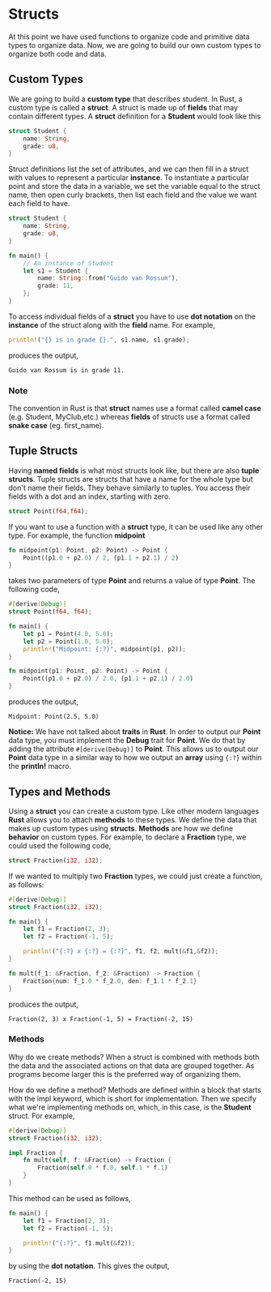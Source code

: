 # Structs

At this point we have used functions to organize code and primitive data types to organize data.  Now, we are going to build our own custom types to organize both code and data.

## Custom Types

We are going to build a **custom type** that describes student. In Rust, a custom type is called a **struct**.  A struct is made up of **fields** that may contain different types.  A **struct** definition for a **Student** would look like this

```rust
struct Student {
    name: String,
    grade: u8,
}
```

Struct definitions list the set of attributes, and we can then fill in a struct with values to represent a particular **instance**.  To instantiate a particular point and store the data in a variable, we set the variable equal to the struct name, then open curly brackets, then list each field and the value we want each field to have. 

```rust
struct Student {
    name: String,
    grade: u8,
}

fn main() {
    // An instance of Student
    let s1 = Student {
        name: String::from("Guido van Rossum"),
        grade: 11,
    };
}
```

To access individual fields of a **struct** you have to use **dot notation** on the **instance** of the struct along with the **field** name.  For example,

```rust
println!("{} is in grade {}.", s1.name, s1.grade);
```

produces the output,

```
Guido van Rossum is in grade 11.
```

### Note
The convention in Rust is that **struct** names use a format called **camel case** (e.g. Student, MyClub,etc.) whereas **fields** of structs use a format called **snake case** (eg. first_name).

## Tuple Structs

Having **named fields** is what most structs look like, but there are also **tuple structs**. Tuple structs are structs that have a name for the whole type but don't name their fields. They behave similarly to tuples. You access their fields with a dot and an index, starting with zero. 

```rust
struct Point(f64,f64);
```

If you want to use a function with a **struct** type, it can be used like any other type.  For example, the function **midpoint**

```rust
fn midpoint(p1: Point, p2: Point) -> Point {
	Point((p1.0 + p2.0) / 2, (p1.1 + p2.1) / 2)
}
```

takes two parameters of type **Point** and returns a value of type **Point**.  The following code,

```rust
#[derive(Debug)]
struct Point(f64, f64);

fn main() {
    let p1 = Point(4.0, 5.0);
    let p2 = Point(1.0, 5.0);
    println!("Midpoint: {:?}", midpoint(p1, p2));
}

fn midpoint(p1: Point, p2: Point) -> Point {
	Point((p1.0 + p2.0) / 2.0, (p1.1 + p2.1) / 2.0)
}
```

produces the output,

```
Midpoint: Point(2.5, 5.0)
```

**Notice:**  We have not talked about **traits** in **Rust**.  In order to output our **Point** data type, you must implement the **Debug** trait for **Point**.  We do that by adding the attribute ```#[derive(Debug)]``` to **Point**.  This allows us to output our **Point** data type in a similar way to how we output an **array** using ```{:?}``` within the **println!** macro.

## Types and Methods

Using a **struct** you can create a custom type.  Like other modern languages **Rust** allows you to attach **methods** to these types.  We define the data that makes up custom types using **structs**.  **Methods** are how we define **behavior** on custom types. For example, to declare a **Fraction** type, we could used the following code,

```rust
struct Fraction(i32, i32);
```

If we wanted to multiply two **Fraction** types, we could just create a function, as follows:

```rust
#[derive(Debug)]
struct Fraction(i32, i32);

fn main() {
    let f1 = Fraction(2, 3);
    let f2 = Fraction(-1, 5);

    println!("{:?} x {:?} = {:?}", f1, f2, mult(&f1,&f2));
}

fn mult(f_1: &Fraction, f_2: &Fraction) -> Fraction {
    Fraction{num: f_1.0 * f_2.0, den: f_1.1 * f_2.1}
}
```

produces the output,

```
Fraction(2, 3) x Fraction(-1, 5) = Fraction(-2, 15)
```

### Methods

Why do we create methods?  When a struct is combined with methods both the data and the associated actions on that data are grouped together.  As programs become larger this is the preferred way of organizing them.

How do we define a method? Methods are defined within a block
that starts with the impl keyword, which is short for implementation. Then we specify what we're implementing methods on, which, in this case, is the **Student** struct.   For example,

```rust
#[derive(Debug)]
struct Fraction(i32, i32);

impl Fraction {
    fn mult(self, f: &Fraction) -> Fraction {
        Fraction(self.0 * f.0, self.1 * f.1)
    }
}
```

This method can be used as follows,

```rust
fn main() {
    let f1 = Fraction(2, 3);
    let f2 = Fraction(-1, 5);

    println!("{:?}", f1.mult(&f2));
}
```

by using the **dot notation**.  This gives the output,

```
Fraction(-2, 15)
```